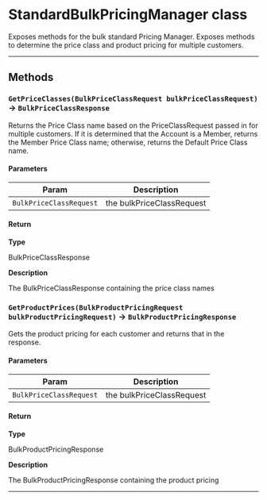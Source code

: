 # StandardBulkPricingManager class

Exposes methods for the bulk standard Pricing Manager. Exposes methods to determine the price class and product pricing for multiple customers.

---
## Methods
### `GetPriceClasses(BulkPriceClassRequest bulkPriceClassRequest)` → `BulkPriceClassResponse`

Returns the Price Class name based on the PriceClassRequest passed in for multiple customers. If it is determined that the Account is a Member, returns the Member Price Class name; otherwise, returns the Default Price Class name.

#### Parameters
|Param|Description|
|-----|-----------|
|`BulkPriceClassRequest` |  the bulkPriceClassRequest |

#### Return

**Type**

BulkPriceClassResponse

**Description**

The BulkPriceClassResponse containing the price class names

### `GetProductPrices(BulkProductPricingRequest bulkProductPricingRequest)` → `BulkProductPricingResponse`

Gets the product pricing for each customer and returns that in the response.

#### Parameters
|Param|Description|
|-----|-----------|
|`BulkPriceClassRequest` |  the bulkPriceClassRequest |

#### Return

**Type**

BulkProductPricingResponse

**Description**

The BulkProductPricingResponse containing the product pricing

---
